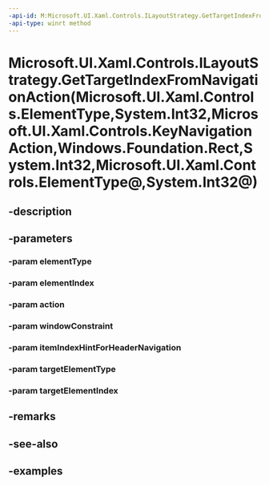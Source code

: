 ```yaml
---
-api-id: M:Microsoft.UI.Xaml.Controls.ILayoutStrategy.GetTargetIndexFromNavigationAction(Microsoft.UI.Xaml.Controls.ElementType,System.Int32,Microsoft.UI.Xaml.Controls.KeyNavigationAction,Windows.Foundation.Rect,System.Int32,Microsoft.UI.Xaml.Controls.ElementType@,System.Int32@)
-api-type: winrt method
---
```


# Microsoft.UI.Xaml.Controls.ILayoutStrategy.GetTargetIndexFromNavigationAction(Microsoft.UI.Xaml.Controls.ElementType,System.Int32,Microsoft.UI.Xaml.Controls.KeyNavigationAction,Windows.Foundation.Rect,System.Int32,Microsoft.UI.Xaml.Controls.ElementType@,System.Int32@)

<!--
public void GetTargetIndexFromNavigationAction (Microsoft.UI.Xaml.Controls.ElementType elementType, int elementIndex, Microsoft.UI.Xaml.Controls.KeyNavigationAction action, Windows.Foundation.Rect windowConstraint, int itemIndexHintForHeaderNavigation, out Microsoft.UI.Xaml.Controls.ElementType targetElementType, out int targetElementIndex);
-->


## -description

## -parameters

### -param elementType

### -param elementIndex

### -param action

### -param windowConstraint

### -param itemIndexHintForHeaderNavigation

### -param targetElementType

### -param targetElementIndex

## -remarks

## -see-also

## -examples


